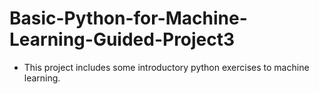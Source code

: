 # Basic-Python-for-Machine-Learning-Guided-Project3

- This project includes some introductory python exercises to machine learning.
